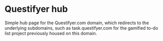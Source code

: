 # Questifyer hub

Simple hub page for the Questifyer.com domain, which redirects to the underlying subdomains, such as task.questifyer.com for the gamified to-do list project previously housed on this domain.
